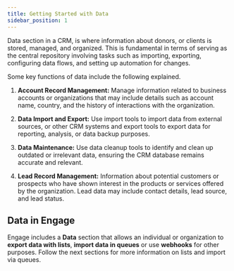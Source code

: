 ```yaml
---
title: Getting Started with Data
sidebar_position: 1
---
```


Data section in a CRM, is where information about donors, or clients is stored, managed, and organized. This is fundamental in terms of serving as the central repository involving tasks such as importing, exporting, configuring data flows, and setting up automation for changes.

Some key functions of data include the following explained.

1. **Account Record Management:** Manage information related to business accounts or organizations that may include details such as account name, country, and the history of interactions with the organization.

2. **Data Import and Export:** Use import tools to import data from external sources, or other CRM systems and export tools to export data for reporting, analysis, or data backup purposes.

3. **Data Maintenance:** Use data cleanup tools to identify and clean up outdated or irrelevant data, ensuring the CRM database remains accurate and relevant.

4. **Lead Record Management:** Information about potential customers or prospects who have shown interest in the products or services offered by the organization. Lead data may include contact details, lead source, and lead status.

## Data in Engage

Engage includes a **Data** section that allows an individual or organization to **export data with lists**, **import data in queues** or use **webhooks** for other purposes. Follow the next sections for more information on lists and import via queues.